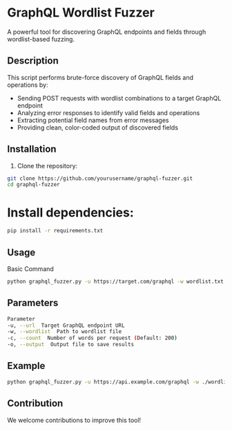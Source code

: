 # GraphQL Wordlist Fuzzer

A powerful tool for discovering GraphQL endpoints and fields through wordlist-based fuzzing.

## Description

This script performs brute-force discovery of GraphQL fields and operations by:
- Sending POST requests with wordlist combinations to a target GraphQL endpoint
- Analyzing error responses to identify valid fields and operations
- Extracting potential field names from error messages
- Providing clean, color-coded output of discovered fields

## Installation

1. Clone the repository:
```bash
git clone https://github.com/yourusername/graphql-fuzzer.git
cd graphql-fuzzer
```

# Install dependencies:

```bash
pip install -r requirements.txt
```

## Usage

Basic Command

```bash
python graphql_fuzzer.py -u https://target.com/graphql -w wordlist.txt
```

## Parameters

```bash
Parameter                  
-u, --url  Target GraphQL endpoint URL
-w, --wordlist  Path to wordlist file	 
-c, --count  Number of words per request (Default: 200)
-o, --output  Output file to save results
```

## Example

```bash
python graphql_fuzzer.py -u https://api.example.com/graphql -w ./wordlists/graphql.txt -c 300 -o results.txt
```

## Contribution

We welcome contributions to improve this tool!
